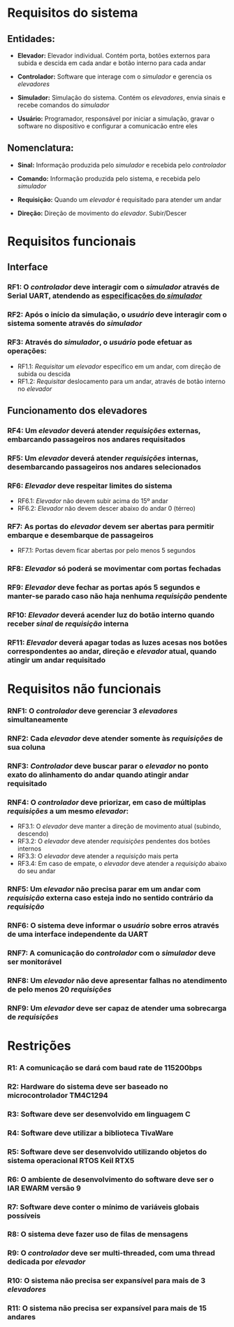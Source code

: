 # Requisitos do sistema

## Entidades:

- **Elevador:** Elevador individual. Contém porta, botões externos para subida e descida
  em cada andar e botão interno para cada andar

- **Controlador:** Software que interage com o _simulador_ e gerencia os _elevadores_

- **Simulador:** Simulação do sistema. Contém os _elevadores_, envia sinais e recebe comandos do _simulador_

- **Usuário:** Programador, responsável por iniciar a simulação, gravar o software no dispositivo
  e configurar a comunicacão entre eles

## Nomenclatura:

- **Sinal:** Informação produzida pelo _simulador_ e recebida pelo _controlador_

- **Comando:** Informação produzida pelo sistema, e recebida pelo _simulador_

- **Requisição:** Quando um _elevador_ é requisitado para atender um andar

- **Direção:** Direção de movimento do _elevador_. Subir/Descer

# Requisitos funcionais

## Interface

### RF1: O _controlador_ deve interagir com o _simulador_ através de Serial UART, atendendo as [especificações do _simulador_](../docs/simulator_spec.pdf)

### RF2: Após o início da simulação, o _usuário_ deve interagir com o sistema somente através do _simulador_

### RF3: Através do _simulador_, o _usuário_ pode efetuar as operações:

- RF1.1: _Requisitar_ um _elevador_ específico em um andar, com direção de subida ou descida
- RF1.2: _Requisitar_ deslocamento para um andar, através de botão interno no _elevador_

## Funcionamento dos elevadores

### RF4: Um _elevador_ deverá atender _requisições_ externas, embarcando passageiros nos andares requisitados

### RF5: Um _elevador_ deverá atender _requisições_ internas, desembarcando passageiros nos andares selecionados

### RF6: _Elevador_ deve respeitar limites do sistema

- RF6.1: _Elevador_ não devem subir acima do 15º andar
- RF6.2: _Elevador_ não devem descer abaixo do andar 0 (térreo)

### RF7: As portas do _elevador_ devem ser abertas para permitir embarque e desembarque de passageiros

- RF7.1: Portas devem ficar abertas por pelo menos 5 segundos

### RF8: _Elevador_ só poderá se movimentar com portas fechadas

### RF9: _Elevador_ deve fechar as portas após 5 segundos e manter-se parado caso não haja nenhuma _requisição_ pendente

### RF10: _Elevador_ deverá acender luz do botão interno quando receber _sinal_ de _requisição_ interna

### RF11: _Elevador_ deverá apagar todas as luzes acesas nos botões correspondentes ao andar, direção e _elevador_ atual, quando atingir um andar requisitado

# Requisitos não funcionais

### RNF1: O _controlador_ deve gerenciar 3 _elevadores_ simultaneamente

### RNF2: Cada _elevador_ deve atender somente às _requisições_ de sua coluna

### RNF3: _Controlador_ deve buscar parar o _elevador_ no ponto exato do alinhamento do andar quando atingir andar requisitado

### RNF4: O _controlador_ deve priorizar, em caso de múltiplas _requisições_ a um mesmo _elevador_:

- RF3.1: O _elevador_ deve manter a direção de movimento atual (subindo, descendo)
- RF3.2: O _elevador_ deve atender _requisições_ pendentes dos botões internos
- RF3.3: O _elevador_ deve atender a _requisição_ mais perta
- RF3.4: Em caso de empate, o _elevador_ deve atender a _requisição_ abaixo do seu andar

### RNF5: Um _elevador_ não precisa parar em um andar com _requisição_ externa caso esteja indo no sentido contrário da _requisição_

### RNF6: O sistema deve informar o _usuário_ sobre erros através de uma interface independente da UART

### RNF7: A comunicação do _controlador_ com o _simulador_ deve ser monitorável

### RNF8: Um _elevador_ não deve apresentar falhas no atendimento de pelo menos 20 _requisições_

### RNF9: Um _elevador_ deve ser capaz de atender uma sobrecarga de _requisições_

# Restrições

### R1: A comunicação se dará com baud rate de 115200bps

### R2: Hardware do sistema deve ser baseado no microcontrolador TM4C1294

### R3: Software deve ser desenvolvido em linguagem C

### R4: Software deve utilizar a biblioteca TivaWare

### R5: Software deve ser desenvolvido utilizando objetos do sistema operacional RTOS Keil RTX5

### R6: O ambiente de desenvolvimento do software deve ser o IAR EWARM versão 9

### R7: Software deve conter o mínimo de variáveis globais possíveis

### R8: O sistema deve fazer uso de filas de mensagens

### R9: O _controlador_ deve ser multi-threaded, com uma thread dedicada por _elevador_

### R10: O sistema não precisa ser expansível para mais de 3 _elevadores_

### R11: O sistema não precisa ser expansível para mais de 15 andares
